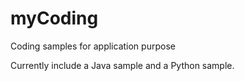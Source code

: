 # myCoding
Coding samples for application purpose

Currently include a Java sample and a Python sample.

